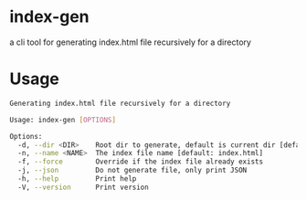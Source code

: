# index-gen

a cli tool for generating index.html file recursively for a directory

# Usage

```sh
Generating index.html file recursively for a directory

Usage: index-gen [OPTIONS]

Options:
  -d, --dir <DIR>    Root dir to generate, default is current dir [default: .]
  -n, --name <NAME>  The index file name [default: index.html]
  -f, --force        Override if the index file already exists
  -j, --json         Do not generate file, only print JSON
  -h, --help         Print help
  -V, --version      Print version
```
